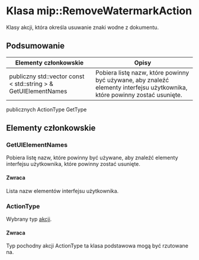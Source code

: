 # <a name="class-mipremovewatermarkaction"></a>Klasa mip::RemoveWatermarkAction 
Klasy akcji, która określa usuwanie znaki wodne z dokumentu.
## <a name="summary"></a>Podsumowanie
 Elementy członkowskie                        | Opisy                                
--------------------------------|---------------------------------------------
publiczny std::vector const < std::string > & GetUIElementNames | Pobiera listę nazw, które powinny być używane, aby znaleźć elementy interfejsu użytkownika, które powinny zostać usunięte.
publicznych ActionType GetType
## <a name="members"></a>Elementy członkowskie
### <a name="getuielementnames"></a>GetUIElementNames
Pobiera listę nazw, które powinny być używane, aby znaleźć elementy interfejsu użytkownika, które powinny zostać usunięte.
#### <a name="returns"></a>Zwraca
Lista nazw elementów interfejsu użytkownika.
### <a name="actiontype"></a>ActionType
Wybrany typ [akcji](#classmip_1_1_action).
#### <a name="returns"></a>Zwraca
Typ pochodny akcji ActionType ta klasa podstawowa mogą być rzutowane na.